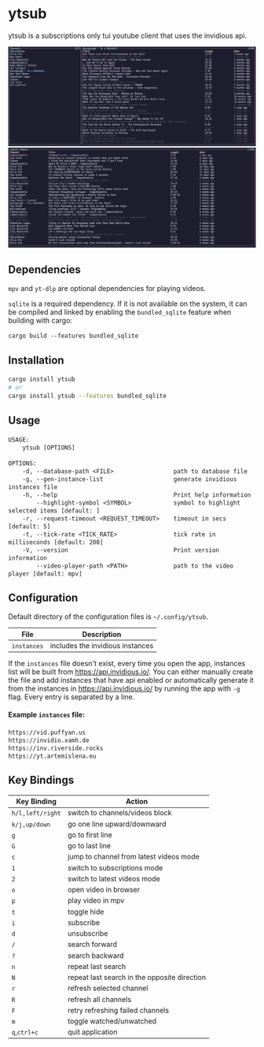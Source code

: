 # ytsub

ytsub is a subscriptions only tui youtube client that uses the invidious api.

![subscriptions mode](screenshots/subscriptions.png)
![latest videos mode](screenshots/latest_videos.png)

## Dependencies

`mpv` and `yt-dlp` are optional dependencies for playing videos.

`sqlite` is a required dependency. If it is not available on the system,
it can be compiled and linked by enabling
the `bundled_sqlite` feature when building with cargo:

```
cargo build --features bundled_sqlite
```

## Installation

```bash
cargo install ytsub
# or
cargo install ytsub --features bundled_sqlite
```

## Usage

```
USAGE:
    ytsub [OPTIONS]

OPTIONS:
    -d, --database-path <FILE>                 path to database file
    -g, --gen-instance-list                    generate invidious instances file
    -h, --help                                 Print help information
        --highlight-symbol <SYMBOL>            symbol to highlight selected items [default: ]
    -r, --request-timeout <REQUEST_TIMEOUT>    timeout in secs [default: 5]
    -t, --tick-rate <TICK_RATE>                tick rate in milliseconds [default: 200]
    -V, --version                              Print version information
        --video-player-path <PATH>             path to the video player [default: mpv]
```

## Configuration

Default directory of the configuration files is `~/.config/ytsub`.

| File        | Description                             |
|-------------|-----------------------------------------|
| `instances` | includes the invidious instances        |

If the `instances` file doesn't exist, every time you open the app, instances list will be built from https://api.invidious.io/.
You can either manually create the file and add instances that have api enabled or
automatically generate it from the instances in https://api.invidious.io/ by running the app with `-g` flag.
Every entry is separated by a line.

#### Example `instances` file:

```
https://vid.puffyan.us
https://invidio.xamh.de
https://inv.riverside.rocks
https://yt.artemislena.eu
```

## Key Bindings

| Key Binding          | Action                                       |
| -------------------- | -------------------------------------------- |
| `h/l,left/right`     | switch to channels/videos block              |
| `k/j,up/down`        | go one line upward/downward                  |
| `g`                  | go to first line                             |
| `G`                  | go to last line                              |
| `c`                  | jump to channel from latest videos mode      |
| `1`                  | switch to subscriptions mode                 |
| `2`                  | switch to latest videos mode                 |
| `o`                  | open video in browser                        |
| `p`                  | play video in mpv                            |
| `t`                  | toggle hide                                  |
| `i`                  | subscribe                                    |
| `d`                  | unsubscribe                                  |
| `/`                  | search forward                               |
| `?`                  | search backward                              |
| `n`                  | repeat last search                           |
| `N`                  | repeat last search in the opposite direction |
| `r`                  | refresh selected channel                     |
| `R`                  | refresh all channels                         |
| `F`                  | retry refreshing failed channels             |
| `m`                  | toggle watched/unwatched                     |
| `q`,`ctrl+c`         | quit application                             |

